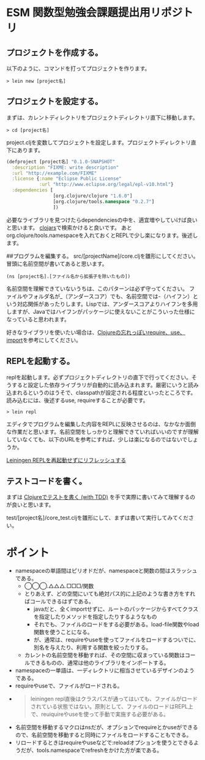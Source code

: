 # ESM 関数型勉強会課題提出用リポジトリ

## プロジェクトを作成する。
以下のように、コマンドを打ってプロジェクトを作ります。
```
> lein new [project名]
```


## プロジェクトを設定する。
まずは、カレントディレクトリをプロジェクトディレクトリ直下に移動します。
```
> cd [project名]
```
project.cljを変数してプロジェクトを設定します。プロジェクトディレクトリ直下にあります。

```clojure
(defproject [project名] "0.1.0-SNAPSHOT"
  :description "FIXME: write description"
  :url "http://example.com/FIXME"
  :license {:name "Eclipse Public License"
            :url "http://www.eclipse.org/legal/epl-v10.html"}
  :dependencies [
                 [org.clojure/clojure "1.6.0"]
                 [org.clojure/tools.namespace "0.2.7"]
                 ])
```

必要なライブラリを見つけたらdependenciesの中を、適宜増やしていけば良いと思います。
[clojars](https://clojars.org/)で検索かけると良いです。
あとorg.clojure/tools.namespaceを入れておくとREPLで少し楽になります。後述します。

##プログラムを編集する。
src/[projectName]/core.cljを雛形にしてください。
冒頭に名前空間が書いてあると思います。
```
(ns [project名].[ファイル名から拡張子を除いたもの])
```
名前空間を理解できていないうちは、このパターンは必ず守ってください。
ファイルやフォルダ名が_（アンダースコア）でも、名前空間では-（ハイフン）という対応関係があったりします。Lispでは、アンダースコアよりハイフンを多用しますが、Javaではハイフンがパッケージに使えないことがこういった仕様になっていると思われます。

好きなライブラリを使いたい場合は、[Clojureの忘れっぽいrequire、use、import](http://d.hatena.ne.jp/Kazuhira/20130913/1379087775)を参考にしてください。



## REPLを起動する。
replを起動します。必ずプロジェクトディレクトリの直下で行ってください。そうすると設定した依存ライブラリが自動的に読み込まれます。厳密にいうと読み込まれるというのはうそで、classpathが設定される程度といったところです。読み込むには、後述するuse, requireすることが必要です。
```
> lein repl
```

エディタでプログラムを編集した内容をREPLに反映させるのは、なかなか面倒な作業だと思います。名前空間をしっかりと理解できていればいいのですが理解していなくても、以下のURLを参考にすれば、少しは楽になるのではないでしょうか。

[Leiningen REPLを再起動せずにリフレッシュする](http://qiita.com/arakaji/items/db0b97c873d477151796)

## テストコードを書く。
まずは [Clojureでテストを書く (with TDD)](http://naokirin.hatenablog.com/entry/20111214/1323542003) を手で実際に書いてみて理解するのが良いと思います。

test/[project名]/core_test.cljを雛形にして、まずは書いて実行してみてください。

# ポイント
- namespaceの単語間はピリオドだが、namespaceと関数の間はスラッシュである。
  - ◯◯◯.△△△.□□□/関数
  - とりあえず、どの空間にいても絶対パス的に上記のような書き方をすればコールできるはずである。
    - javaだと、全くimportせずに、ルートのパッケージからすべてクラスを指定したりメソッドを指定したりするようなもの
    - それでも、ファイルのロードをする必要がある。load-file関数やload関数を使うことになる。
    - が、通常は、requireやuseを使ってファイルをロードするついでに、別名を与えたり、利用する関数を絞ったりする。
  - カレントの名前空間を移動すれば、その空間に収まっている関数はコールできるものの、通常は他のライブラリをインポートする。
- namespaceの一単語は、一ディレクトリに相当させているデザインのようである。
- requireやuseで、ファイルがロードされる。
- > leiningen repl直後はクラスパスが通ってはいても、ファイルがロードされている状態ではない。原則として、ファイルのロードはREPL上で、reuiquireやuseを使って手動で実施する必要がある。
- 名前空間を移動するマクロはnsだが、オプションでrequireとかuseができるので、名前空間を移動すると同時にファイルをロードすることもできる。
- リロードするときはrequireやuseなどで:reloadオプションを使うとできるようだが、tools.namespaceでrefreshをかけた方が楽である。
